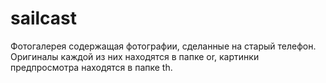 # sailcast
Фотогалерея содержащая фотографии, сделанные на старый телефон.
Оригиналы каждой из них находятся в папке or, картинки предпросмотра находятся в папке th.
